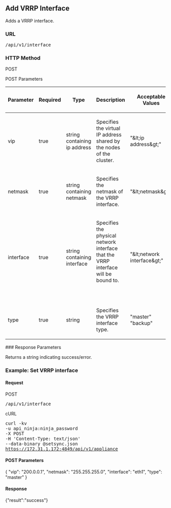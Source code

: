 ## Add VRRP Interface

Adds a VRRP interface.

### URL

<p class="method1">
  <kbd>/api/v1/interface</kbd>
</p>

### HTTP Method

<p class="method1">POST</p>

POST Parameters

<table style="margin-left: 0;margin-right: auto;" cellspacing="0">
  <col />
  <col />
  <col />
  <col />
  <col />
  <thead>
    <tr>
      <th>
        <p>Parameter</p>
      </th>
      <th>
        <p>Required</p>
      </th>
      <th>
        <p>Type</p>
      </th>
      <th>
        <p>Description</p>
      </th>
      <th>
        <p>Acceptable Values</p>
      </th>
    </tr>
  </thead>
  <tbody>
    <tr>
      <td>
        <p>vip</p>
      </td>
      <td>
        <p>true</p>
      </td>
      <td>
        <p>string containing ip address</p>
      </td>
      <td>
        <p>Specifies the virtual IP address shared by the nodes of the cluster.</p>
      </td>
      <td>
        <p>"&amp;lt;ip address&amp;gt;" </p>
      </td>
    </tr>
    <tr>
      <td>
        <p>netmask</p>
      </td>
      <td>
        <p>true</p>
      </td>
      <td>
        <p>string containing netmask</p>
      </td>
      <td>
        <p>Specifies the netmask of the VRRP interface.</p>
      </td>
      <td>
        <p>"&amp;lt;netmask&amp;gt;"</p>
      </td>
    </tr>
    <tr>
      <td>
        <p>interface</p>
      </td>
      <td>
        <p>true</p>
      </td>
      <td>
        <p>string containing interface</p>
      </td>
      <td>
        <p>Specifies the physical network interface that the VRRP interface will be bound to.</p>
        <p> </p>
      </td>
      <td>
        <p>"&amp;lt;network interface&amp;gt;"</p>
      </td>
    </tr>
    <tr>
      <td>
        <p>type</p>
      </td>
      <td>
        <p>true</p>
      </td>
      <td>
        <p>string</p>
      </td>
      <td>
        <p>Specifies the VRRP interface type.</p>
      </td>
      <td>
        <p>"master"<br />"backup" </p>
      </td>
    </tr>
  </tbody>
</table>### Response Parameters

Returns a string indicating success/error.

### Example: Set VRRP interface

#### Request

<span class="post">POST</span><p class="method">
  <kbd>/api/v1/interface</kbd>
</p>

<span class="get">cURL</span><p class="method">
  <kbd>curl -kv <br />-u api_ninja:ninja_password <br />-X POST 				<br />-H 'Content-Type: text/json'					<br />--data-binary @setsync.json					<br />https://172.31.1.172:4849/api/v1/appliance</kbd>
</p>

#### POST Parameters

{
"vip": "200.0.0.1",
"netmask": "255.255.255.0",
"interface": "eth1",
"type": "master"
}
#### Response

{"result":"success"}
